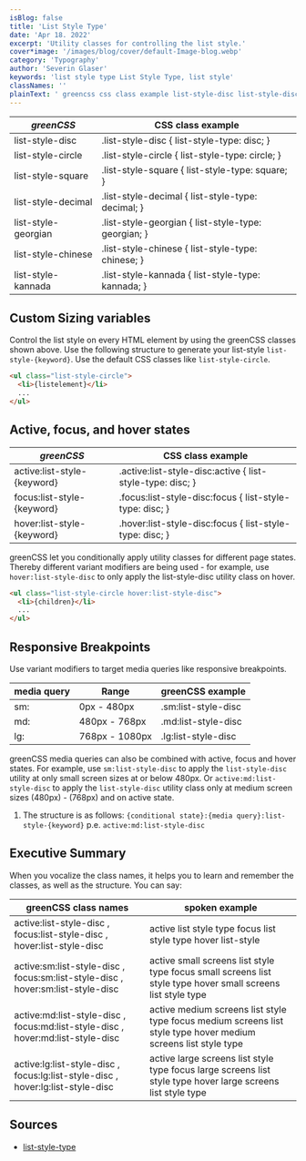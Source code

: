 ```yaml
---
isBlog: false
title: 'List Style Type'
date: 'Apr 18. 2022'
excerpt: 'Utility classes for controlling the list style.'
cover*image: '/images/blog/cover/default-Image-blog.webp'
category: 'Typography'
author: 'Severin Glaser'
keywords: 'list style type List Style Type, list style'
classNames: ''
plainText: ' greencss css class example list-style-disc list-style-disc list-style-type: disc; list-style-circle list-style-circle list-style-type: circle; list-style-square list-style-square list-style-type: square; list-style-decimal list-style-decimal list-style-type: decimal; list-style-georgian list-style-georgian list-style-type: georgian; list-style-chinese list-style-chinese list-style-type: chinese; list-style-kannada list-style-kannada list-style-type: kannada; custom sizing variables control the list style on every html element by using the greencss classes shown above use the following structure to generate your list-style `list-style keyword ` use the default css classes like `list-style-circle`  active focus and hover states greencss css class example active:list-style keyword active :list-style-disc:active list-style-type: disc; focus:list-style keyword focus :list-style-disc:focus list-style-type: disc; hover:list-style keyword hover :list-style-disc:focus list-style-type: disc; greencss let you conditionally apply utility classes for different page states thereby different variant modifiers are being used for example use `hover:list-style-disc` to only apply the list-style-disc utility class on hover  responsive breakpoints use variant modifiers to target media queries like responsive breakpoints media query range greencss example sm: 0px 480px sm:list-style-disc md: 480px 768px md:list-style-disc lg: 768px 1080px lg:list-style-disc greencss media queries can also be combined with active focus and hover states for example use `sm:list-style-disc` to apply the `list-style-disc` utility at only small screen sizes at or below 480px or `active:md:list-style-disc` to apply the `list-style-disc` utility class only at medium screen sizes 480px 768px and on active state 1 the structure is as follows: ` conditional state : media query :list-style keyword ` p e `active:md:list-style-disc` executive summary when you vocalize the class names it helps you to learn and remember the classes as well as the structure you can say: greencss class names spoken example active:list-style-disc focus:list-style-disc hover:list-style-disc active list style type focus list style type hover list-style active:sm:list-style-disc focus:sm:list-style-disc hover:sm:list-style-disc active small screens list style type focus small screens list style type hover small screens list style type active:md:list-style-disc focus:md:list-style-disc hover:md:list-style-disc active medium screens list style type focus medium screens list style type hover medium screens list style type active:lg:list-style-disc focus:lg:list-style-disc hover:lg:list-style-disc active large screens list style type focus large screens list style type hover large screens list style type sources list-style-type https: developer mozilla org en-us docs web css list-style-type '
---
```


| _greenCSS_          | CSS class example                                   |
| ------------------- | --------------------------------------------------- |
| list-style-disc     | .list-style-disc { list-style-type: disc; }         |
| list-style-circle   | .list-style-circle { list-style-type: circle; }     |
| list-style-square   | .list-style-square { list-style-type: square; }     |
| list-style-decimal  | .list-style-decimal { list-style-type: decimal; }   |
| list-style-georgian | .list-style-georgian { list-style-type: georgian; } |
| list-style-chinese  | .list-style-chinese { list-style-type: chinese; }   |
| list-style-kannada  | .list-style-kannada { list-style-type: kannada; }   |

## Custom Sizing variables

Control the list style on every HTML element by using the greenCSS classes shown above. Use the following structure to generate your list-style `list-style-{keyword}`. Use the default CSS classes like `list-style-circle`.

```html
<ul class="list-style-circle">
  <li>{listelement}</li>
  ...
</ul>
```

## Active, focus, and hover states

| _greenCSS_                  | CSS class example                                          |
| --------------------------- | ---------------------------------------------------------- |
| active:list-style-{keyword} | .active\:list-style-disc:active { list-style-type: disc; } |
| focus:list-style-{keyword}  | .focus\:list-style-disc:focus { list-style-type: disc; }   |
| hover:list-style-{keyword}  | .hover\:list-style-disc:focus { list-style-type: disc; }   |

greenCSS let you conditionally apply utility classes for different page states. Thereby different variant modifiers are being used - for example, use `hover:list-style-disc` to only apply the list-style-disc utility class on hover.

```html
<ul class="list-style-circle hover:list-style-disc">
  <li>{children}</li>
  ...
</ul>
```

## Responsive Breakpoints

Use variant modifiers to target media queries like responsive breakpoints.

| media query | Range          | greenCSS example    |
| ----------- | -------------- | ------------------- |
| sm:         | 0px - 480px    | .sm:list-style-disc |
| md:         | 480px - 768px  | .md:list-style-disc |
| lg:         | 768px - 1080px | .lg:list-style-disc |

greenCSS media queries can also be combined with active, focus and hover states. For example, use `sm:list-style-disc` to apply the `list-style-disc` utility at only small screen sizes at or below 480px. Or `active:md:list-style-disc` to apply the `list-style-disc` utility class only at medium screen sizes (480px) - (768px) and on active state.

1. The structure is as follows: `{conditional state}:{media query}:list-style-{keyword}` p.e. `active:md:list-style-disc`

## Executive Summary

When you vocalize the class names, it helps you to learn and remember the classes, as well as the structure. You can say:

| greenCSS class names                                                            | spoken example                                                                                                  |
| ------------------------------------------------------------------------------- | --------------------------------------------------------------------------------------------------------------- |
| active:list-style-disc , focus:list-style-disc , hover:list-style-disc          | active list style type focus list style type hover list-style                                                   |
| active:sm:list-style-disc , focus:sm:list-style-disc , hover:sm:list-style-disc | active small screens list style type focus small screens list style type hover small screens list style type    |
| active:md:list-style-disc , focus:md:list-style-disc , hover:md:list-style-disc | active medium screens list style type focus medium screens list style type hover medium screens list style type |
| active:lg:list-style-disc , focus:lg:list-style-disc , hover:lg:list-style-disc | active large screens list style type focus large screens list style type hover large screens list style type    |

## Sources

- [list-style-type](https://developer.mozilla.org/en-US/docs/Web/CSS/list-style-type)
